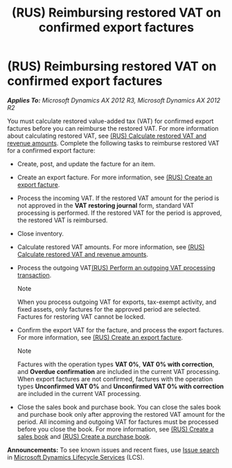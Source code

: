 ﻿---
title: (RUS) Reimbursing restored VAT on confirmed export factures
TOCTitle: (RUS) Reimbursing restored VAT on confirmed export factures
ms:assetid: 3b9dbee6-214d-4fcd-b90f-85554ea53d9f
ms:mtpsurl: https://technet.microsoft.com/en-us/library/JJ839660(v=AX.60)
ms:contentKeyID: 50396807
ms.date: 04/18/2014
mtps_version: v=AX.60
---

# (RUS) Reimbursing restored VAT on confirmed export factures 


_**Applies To:** Microsoft Dynamics AX 2012 R3, Microsoft Dynamics AX 2012 R2_

You must calculate restored value-added tax (VAT) for confirmed export factures before you can reimburse the restored VAT. For more information about calculating restored VAT, see [(RUS) Calculate restored VAT and revenue amounts](rus-calculate-restored-vat-and-revenue-amounts.md). Complete the following tasks to reimburse restored VAT for a confirmed export facture:

  - Create, post, and update the facture for an item.

  - Create an export facture. For more information, see [(RUS) Create an export facture](rus-create-an-export-facture.md).

  - Process the incoming VAT. If the restored VAT amount for the period is not approved in the **VAT restoring journal** form, standard VAT processing is performed. If the restored VAT for the period is approved, the restored VAT is reimbursed.

  - Close inventory.

  - Calculate restored VAT amounts. For more information, see [(RUS) Calculate restored VAT and revenue amounts](rus-calculate-restored-vat-and-revenue-amounts.md).

  - Process the outgoing VAT[(RUS) Perform an outgoing VAT processing transaction](rus-perform-an-outgoing-vat-processing-transaction.md).
    

    > [!NOTE]
    > <P>When you process outgoing VAT for exports, tax-exempt activity, and fixed assets, only factures for the approved period are selected. Factures for restoring VAT cannot be locked.</P>



  - Confirm the export VAT for the facture, and process the export factures. For more information, see [(RUS) Create an export facture](rus-create-an-export-facture.md).
    

    > [!NOTE]
    > <P>Factures with the operation types <STRONG>VAT 0%</STRONG>, <STRONG>VAT 0% with correction</STRONG>, and <STRONG>Overdue confirmation</STRONG> are included in the current VAT processing. When export factures are not confirmed, factures with the operation types <STRONG>Unconfirmed VAT 0%</STRONG> and <STRONG>Unconfirmed VAT 0% with correction</STRONG> are included in the current VAT processing.</P>



  - Close the sales book and purchase book. You can close the sales book and purchase book only after approving the restored VAT amount for the period. All incoming and outgoing VAT for factures must be processed before you close the book. For more information, see [(RUS) Create a sales book](rus-create-a-sales-book.md) and [(RUS) Create a purchase book](rus-create-a-purchase-book.md).

  
**Announcements:** To see known issues and recent fixes, use [Issue search](http://go.microsoft.com/fwlink/?linkid=389258) in [Microsoft Dynamics Lifecycle Services](http://go.microsoft.com/fwlink/?linkid=306505) (LCS).

